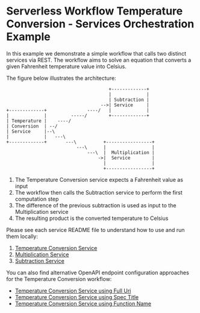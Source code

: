 # Serverless Workflow Temperature Conversion - Services Orchestration Example

In this example we demonstrate a simple workflow that calls two distinct services via REST.
The workflow aims to solve an equation that converts a given Fahrenheit temperature value into Celsius.

The figure below illustrates the architecture:

```
                                      +-------------+  
                                      |             |  
                                      | Subtraction |  
                                   -->| Service     |  
+-------------+               ----/   |             |  
|             |         -----/        +-------------+  
| Temperature |    ----/                               
| Conversion  | --/                                    
| Service     |--\                                     
|             |   ---\                                 
+-------------+       ---\          +-----------------+
                          ---\      |                 |
                              ---\  |  Multiplication |
                                  ->|  Service        |
                                    |                 |
                                    +-----------------+
```

1. The Temperature Conversion service expects a Fahrenheit value as input
2. The workflow then calls the Subtraction service to perform the first computation step
3. The difference of the previous subtraction is used as input to the Multiplication service
4. The resulting product is the converted temperature to Celsius

Please see each service README file to understand how to use and run them locally:

1. [Temperature Conversion Service](conversion-workflow)
2. [Multiplication Service](multiplication-service)
3. [Subtraction Service](subtraction-service)

You can also find alternative OpenAPI endpoint configuration approaches for the Temperature Conversion workflow:
* [Temperature Conversion Service using Full Uri](conversion-workflow-full)
* [Temperature Conversion Service using Spec Title](conversion-workflow-spec)
* [Temperature Conversion Service using Function Name](conversion-workflow-function)